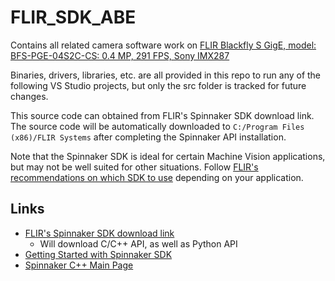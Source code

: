 # FLIR_SDK_ABE

Contains all related camera software work on [FLIR Blackfly S GigE, model: BFS-PGE-04S2C-CS: 0.4 MP, 291 FPS, Sony IMX287](https://www.flir.com/products/blackfly-s-gige/)

Binaries, drivers, libraries, etc. are all provided in this repo to run any of the following VS Studio projects, but only the src folder is tracked for future changes.

This source code can obtained from FLIR's Spinnaker SDK download link. The source code will be automatically downloaded to ```C:/Program Files (x86)/FLIR Systems``` after completing the Spinnaker API installation.

Note that the Spinnaker SDK is ideal for certain Machine Vision applications, but may not be well suited for other situations. Follow [FLIR's recommendations on which SDK to use](https://flir.custhelp.com/app/answers/detail/a_id/3000/related/1) depending on your application.

## Links
* [FLIR's Spinnaker SDK download link](https://www.flir.com/support-center/iis/machine-vision/downloads/spinnaker-sdk-and-firmware-download/)
  * Will download C/C++ API, as well as Python API
* [Getting Started with Spinnaker SDK](https://flir.custhelp.com/app/answers/detail/a_id/4327/~/getting-started-with-the-spinnaker-sdk/session/L2F2LzEvdGltZS8xNjE5NDUzNzk0L2dlbi8xNjE5NDUzNzk0L3NpZC9mVWhmalhFNmdoQVg4UVVtUmRXakFWYmhOMXVWNnVUbjcxS0s0dGU5X2lYQkl5aDdfR0RZa0ltaUk0bWdmTnU3dE1QRjhUT2I4ZGpQSlZLM2V4M05zdTdMek5PQmY3XyU3RV9Ra1hGbTNTNHQyRzdySThhbmdEWHFOdyUyMSUyMQ==)
* [Spinnaker C++ Main Page](http://softwareservices.flir.com/Spinnaker/latest/index.html)
